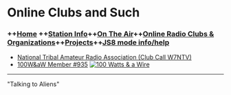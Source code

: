 
# Online Clubs and Such


### ++[Home](index.md) ++[Station Info](station.md)++[On The Air](ontheair.md)++[Online Radio Clubs & Organizations](clubs.md)++[Projects](projects.md)++[JS8 mode info/help](js8help.md)

-   [National Tribal Amateur Radio Association (Club Call W7NTV)](https://www.facebook.com/NatlTribalHam/)
-    [100W&aW Member #935](https://bit.ly/2XOV0nl)
[![100 Watts & a Wire](https://i.postimg.cc/Gpb6QKpB/Asset-22-8x-8.png)](https://bit.ly/2XOV0nl)

---
  "Talking to Aliens" 
<!--stackedit_data:
eyJoaXN0b3J5IjpbNTY5MDUyNjMwLDgyNzAyOTA4MywtMjYwND
QzMzk4LC0xNjExOTk0NDkxLC0xMzU2NTk1MjU5LC0xNjIyODA2
NzI2LDE1NjI3NzkxNjNdfQ==
-->